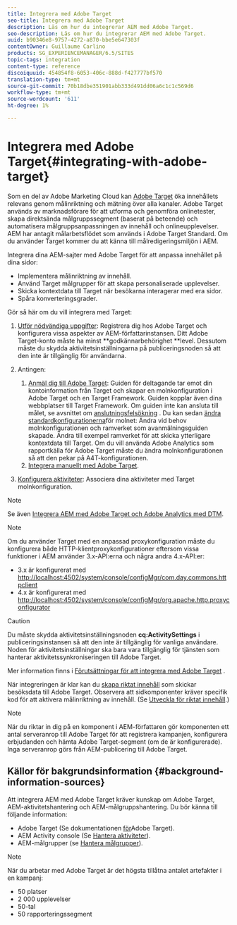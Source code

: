 ```yaml
---
title: Integrera med Adobe Target
seo-title: Integrera med Adobe Target
description: Läs om hur du integrerar AEM med Adobe Target.
seo-description: Läs om hur du integrerar AEM med Adobe Target.
uuid: b90346e8-9757-4272-a870-bbe5e647303f
contentOwner: Guillaume Carlino
products: SG_EXPERIENCEMANAGER/6.5/SITES
topic-tags: integration
content-type: reference
discoiquuid: 454854f8-6053-406c-888d-f427777bf570
translation-type: tm+mt
source-git-commit: 70b18dbe351901abb333d491dd06a6c1c1c569d6
workflow-type: tm+mt
source-wordcount: '611'
ht-degree: 1%

---
```



# Integrera med Adobe Target{#integrating-with-adobe-target}

Som en del av Adobe Marketing Cloud kan [Adobe Target](http://www.adobe.com/ro/solutions/testing-targeting/testandtarget.html) öka innehållets relevans genom målinriktning och mätning över alla kanaler. Adobe Target används av marknadsförare för att utforma och genomföra onlinetester, skapa direktsända målgruppssegment (baserat på beteende) och automatisera målgruppsanpassningen av innehåll och onlineupplevelser. AEM har antagit målarbetsflödet som används i Adobe Target Standard. Om du använder Target kommer du att känna till målredigeringsmiljön i AEM.

Integrera dina AEM-sajter med Adobe Target för att anpassa innehållet på dina sidor:

* Implementera målinriktning av innehåll.
* Använd Target målgrupper för att skapa personaliserade upplevelser.
* Skicka kontextdata till Target när besökarna interagerar med era sidor.
* Spåra konverteringsgrader.

Gör så här om du vill integrera med Target:

1. [Utför nödvändiga uppgifter](/help/sites-administering/target-requirements.md): Registrera dig hos Adobe Target och konfigurera vissa aspekter av AEM-författarinstansen. Ditt Adobe Target-konto måste ha minst **godkännarbehörighet **level. Dessutom måste du skydda aktivitetsinställningarna på publiceringsnoden så att den inte är tillgänglig för användarna.

1. Antingen:

   1. [Anmäl dig till Adobe Target](/help/sites-administering/opt-in.md): Guiden för deltagande tar emot din kontoinformation från Target och skapar en molnkonfiguration i Adobe Target och en Target Framework. Guiden kopplar även dina webbplatser till Target Framework. Om guiden inte kan ansluta till målet, se avsnittet om [anslutningsfelsökning](/help/sites-administering/target-configuring.md#troubleshooting-target-connection-problems) . Du kan sedan [ändra standardkonfigurationerna](/help/sites-administering/target-configuring.md#modifying-the-opt-in-wizard-configurations)för molnet: Ändra vid behov molnkonfigurationen och ramverket som avanmälningsguiden skapade. Ändra till exempel ramverket för att skicka ytterligare kontextdata till Target. Om du vill använda Adobe Analytics som rapportkälla för Adobe Target måste du ändra molnkonfigurationen så att den pekar på A4T-konfigurationen.
   1. [Integrera manuellt med Adobe Target](/help/sites-administering/target-configuring.md#manually-integrating-with-adobe-target).

1. [Konfigurera aktiviteter](/help/sites-authoring/activitylib.md): Associera dina aktiviteter med Target molnkonfiguration.

>[!NOTE]
>
>Se även [Integrera AEM med Adobe Target och Adobe Analytics med DTM](https://helpx.adobe.com/experience-manager/using/integrate-digital-marketing-solutions.html).

>[!NOTE]
>
>Om du använder Target med en anpassad proxykonfiguration måste du konfigurera både HTTP-klientproxykonfigurationer eftersom vissa funktioner i AEM använder 3.x-API:erna och några andra 4.x-API:er:
>
>* 3.x är konfigurerat med [http://localhost:4502/system/console/configMgr/com.day.commons.httpclient](http://localhost:4502/system/console/configMgr/com.day.commons.httpclient)
>* 4.x är konfigurerat med [http://localhost:4502/system/console/configMgr/org.apache.http.proxyconfigurator](http://localhost:4502/system/console/configMgr/org.apache.http.proxyconfigurator)
>



>[!CAUTION]
>
>Du måste skydda aktivitetsinställningsnoden **cq:ActivitySettings** i publiceringsinstansen så att den inte är tillgänglig för vanliga användare. Noden för aktivitetsinställningar ska bara vara tillgänglig för tjänsten som hanterar aktivitetssynkroniseringen till Adobe Target.
>
>Mer information finns i [Förutsättningar för att integrera med Adobe Target](/help/sites-administering/target-requirements.md#securing-the-activity-settings-node) .

När integreringen är klar kan du [skapa riktat innehåll](/help/sites-authoring/content-targeting-touch.md) som skickar besöksdata till Adobe Target. Observera att sidkomponenter kräver specifik kod för att aktivera målinriktning av innehåll. (Se [Utveckla för riktat innehåll](/help/sites-developing/target.md).)

>[!NOTE]
>
>När du riktar in dig på en komponent i AEM-författaren gör komponenten ett antal serveranrop till Adobe Target för att registrera kampanjen, konfigurera erbjudanden och hämta Adobe Target-segment (om de är konfigurerade). Inga serveranrop görs från AEM-publicering till Adobe Target.

## Källor för bakgrundsinformation {#background-information-sources}

Att integrera AEM med Adobe Target kräver kunskap om Adobe Target, AEM-aktivitetshantering och AEM-målgruppshantering. Du bör känna till följande information:

* Adobe Target (Se dokumentationen [för](https://docs.adobe.com/content/help/en/target/using/target-home.html)Adobe Target).
* AEM Activity console (Se [Hantera aktiviteter](/help/sites-authoring/activitylib.md)).
* AEM-målgrupper (se [Hantera målgrupper](/help/sites-authoring/managing-audiences.md)).

>[!NOTE]
>
>När du arbetar med Adobe Target är det högsta tillåtna antalet artefakter i en kampanj:
>
>* 50 platser
>* 2 000 upplevelser
>* 50-tal
>* 50 rapporteringssegment
>



